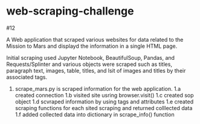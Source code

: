 # web-scraping-challenge
#12

A Web application that scraped various websites for data related to the Mission to Mars and displayd the information in a single HTML page. 

Initial scraping used Jupyter Notebook, BeautifulSoup, Pandas, and Requests/Splinter and various objects were scraped such as titles, paragraph text, images, table, titles, and lsit of images and titles by their associated tags. 

1. scrape_mars.py is scraped information for the web application. 
    1.a created connection
    1.b visited site usring browser.visit()
    1.c created sop object
    1.d scvraped information by using tags and attributes
    1.e created scraping functions for each sited scraping and returned colllected data
    1.f added collected data into dictionary in scrape_info() function